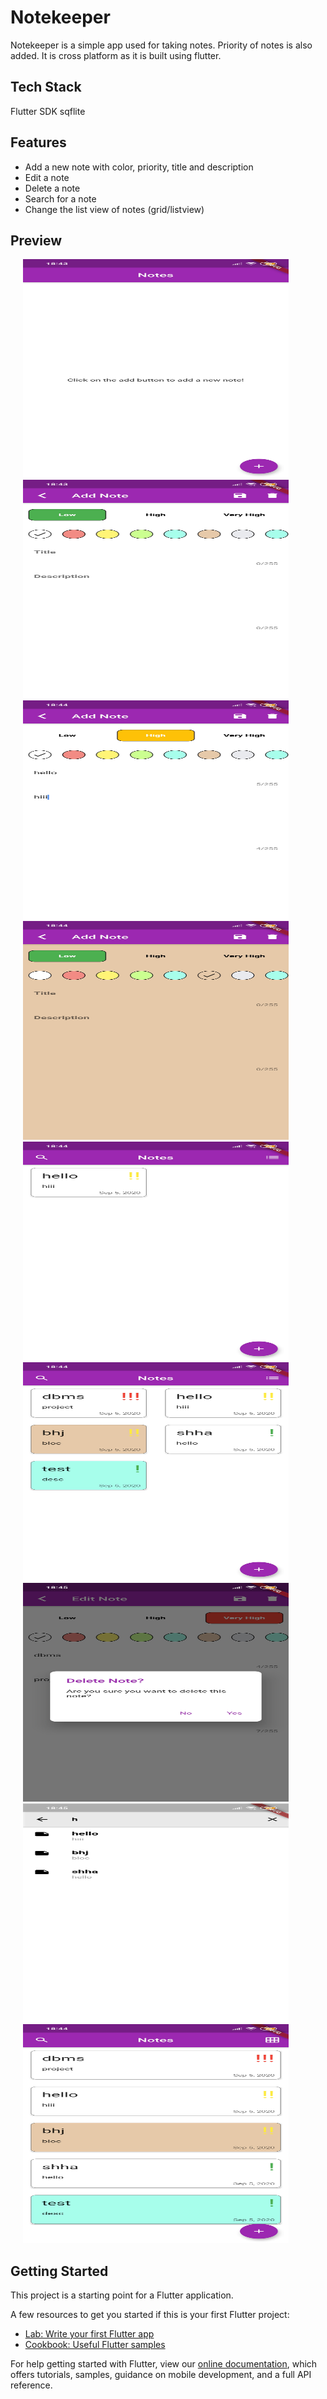 # Notekeeper

Notekeeper is a simple app used for taking notes. Priority of notes is also added.
It is cross platform as it is built using flutter.

## Tech Stack

Flutter SDK
sqflite

## Features

* Add a new note with color, priority, title and description
* Edit a note
* Delete a note
* Search for a note 
* Change the list view of notes (grid/listview)

## Preview

<img src="https://github.com/mahajanayush77/notekeeper/blob/master/ss/1.jpg" width="425" height="350" hspace="20"/> <img src="https://github.com/mahajanayush77/notekeeper/blob/master/ss/2.jpg" width="425" height="350" hspace="20"/> 
<img src="https://github.com/mahajanayush77/notekeeper/blob/master/ss/3.jpg" width="425" height="350" hspace="20"/> <img src="https://github.com/mahajanayush77/notekeeper/blob/master/ss/4.jpg" width="425" height="350" hspace="20"/> 
<img src="https://github.com/mahajanayush77/notekeeper/blob/master/ss/5.jpg" width="425" height="350" hspace="20"/> <img src="https://github.com/mahajanayush77/notekeeper/blob/master/ss/6.jpg" width="425" height="350" hspace="20"/> 
<img src="https://github.com/mahajanayush77/notekeeper/blob/master/ss/7.jpg" width="425" height="350" hspace="20"/> <img src="https://github.com/mahajanayush77/notekeeper/blob/master/ss/8.jpg" width="425" height="350" hspace="20"/> 
<img src="https://github.com/mahajanayush77/notekeeper/blob/master/ss/9.jpg" width="425" height="350" hspace="20"/> 


## Getting Started

This project is a starting point for a Flutter application.

A few resources to get you started if this is your first Flutter project:

- [Lab: Write your first Flutter app](https://flutter.dev/docs/get-started/codelab)
- [Cookbook: Useful Flutter samples](https://flutter.dev/docs/cookbook)

For help getting started with Flutter, view our
[online documentation](https://flutter.dev/docs), which offers tutorials,
samples, guidance on mobile development, and a full API reference.
